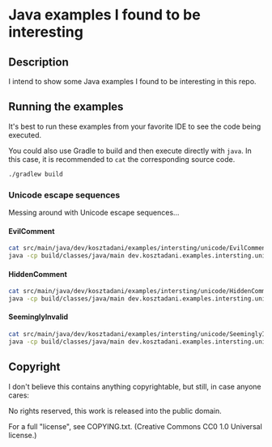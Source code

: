 # Java examples I found to be interesting

## Description

I intend to show some Java examples I found to be interesting in this repo.

## Running the examples

It's best to run these examples from your favorite IDE to see the code being executed.

You could also use Gradle to build and then execute directly with `java`.
In this case, it is recommended to `cat` the corresponding source code.

```bash
./gradlew build
```

### Unicode escape sequences

Messing around with Unicode escape sequences...

#### EvilComment

```bash
cat src/main/java/dev/kosztadani/examples/intersting/unicode/EvilComment.java
java -cp build/classes/java/main dev.kosztadani.examples.intersting.unicode.EvilComment
```

#### HiddenComment

```bash
cat src/main/java/dev/kosztadani/examples/intersting/unicode/HiddenComment.java
java -cp build/classes/java/main dev.kosztadani.examples.intersting.unicode.HiddenComment
```

#### SeeminglyInvalid

```bash
cat src/main/java/dev/kosztadani/examples/intersting/unicode/SeeminglyInvalid.java
java -cp build/classes/java/main dev.kosztadani.examples.intersting.unicode.SeeminglyInvalid
```

## Copyright

I don't believe this contains anything copyrightable, but still, in case anyone cares:

No rights reserved, this work is released into the public domain.

For a full "license", see COPYING.txt.
(Creative Commons CC0 1.0 Universal license.)
